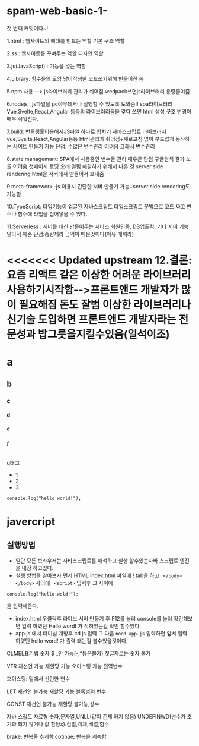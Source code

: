 # spam-web-basic-1-

첫 번째 커밋이다~!

1.html : 웹사이트의 뼈대를 만드는 역할 기본 구조 역할

2.ss : 웹사이트를 꾸며주는 역할  디자인 역할

3.js(JavaScript) : 기능을 넣는 역할

4.Library: 함수들의 모임 남이작성한 코드쓰기위해 만들어진 놈


5.npm 사용 --> js라이브러리 관리가 쉬어짐 wedpack쓰면js라이브러리 용량줄여줌

6.nodejs : js파일을 pc아무데서나 실행할 수 있도록 도와줌!!
spa라이브러리 Vue,Svelte,React,Angular 등등의 라이브러리들을 갖다 쓰면 html 생성 구조 변경이 매우 쉬워진다.

7.build:
번들링툴이용해서JS파일 하나로 합치기 
자바스크립트 라이브러지 vue,Svelte,React,Angular등등 html관리가 쉬어짐+새로고침 없이 부드럽게 동작하는 사이트 만들기 가능 단점: 수많은 변수관리 어려움 그래서 변수관리 

8.state managemant: SPA에서 사용중인 변수들 관리 
매우큰 단점 구글검색 결과 노출 어려움 첫페이지 로딩 오래 걸림
해결하기 위해서 나온 것 server side rendering:html을 서버에서 만들어서 보내줌

9.meta-framework -js 이용시 간단한 서버 만들기 가능+server side rendering도가능함

10.TypeScript: 타입기능이 업글된 자바스크립트
타입스크립트 문법으로 코드 짜고 변수나 함수에 타입을 집어넣을 수 있다.

11.Serverless : 서버를 대신 만들어주는 서비스 회원인증, DB입출력, 기타 서버 기능 알아서 해줌
단점:종량제라 금액이 매운맛이다(아유 매워라)

<<<<<<< Updated upstream
12.결론:요즘 리액트 같은 이상한 어려운 라이브러리사용하기시작함-->프론트앤드 개발자가 많이 필요해짐 돈도 잘범 이상한 라이브러리나 신기술 도입하면 프론트앤드 개발자라는 전문성과 밥그릇을지킬수있음(일석이조)
=======
# a
## b
### c
#### d
##### e
###### f
q태그

- 1
- 2
 - 3

```javercript
console.log("hello world!");
```
# javercript
## 실행방법
- 일단 모든 브라우저는 자바스크립트를 해석하고 실행 할수있는자바 스크립트 엔진을 내장 하고있다.
- 실행 방법을 알아보자 먼저 HTML index.html 파일에 ! tab을 하고 ` </body> </body>` 사이에 ` <script>` 입력후  그 사이에 
```javercript 
console.log("hello wold!");
``` 
을 입력해준다.
- index.html 우클릭후 라이브 서버 만들기 후 F12를 눌러 console를 눌러 확인해보면
입력 하였던 Hello word! 가 적혀있는걸 확인 할수있다.
- app.js 에서 터미널 개방후 cd js 입력 그 다음 ` nood app.js ` 입력하면 앞서 입력 하였던 hello word! 가 출력 돼는걸 볼수있을것이다.



CLMEL표기법 숫자 $ _만 가능(-,*등은불가)
첫글자로는 숫자 불가

VER 재선언 가능 재할당 가능 오이스팅 가능 전역변수 

호이스팅: 밑에서 선언한 변수

LET 재선언 불가능 재할당 가능 블록범위 변수

CONST 재선언 불가능 재할당 불가능,상수

자바 스립트 자료형 숫자,문자열,UNLL(값이 존재 하지 않음) UNDEFINWD(변수가 초기화 되지 않거나 값 할당x).심벌,객체,배열,함수
 

brake; 반복울 추게함
cotinue; 반복을 계속함